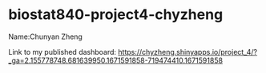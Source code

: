 # biostat840-project4-chyzheng

Name:Chunyan Zheng

Link to my published dashboard: https://chyzheng.shinyapps.io/project_4/?_ga=2.155778748.681639950.1671591858-719474410.1671591858
